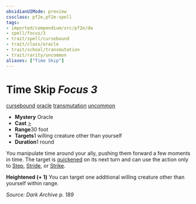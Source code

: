 ```yaml
---
obsidianUIMode: preview
cssclass: pf2e,pf2e-spell
tags:
- imported/compendium/src/pf2e/da
- spell/focus/3
- trait/spell/cursebound
- trait/class/oracle
- trait/school/transmutation
- trait/rarity/uncommon
aliases: ["Time Skip"]
---
```

# Time Skip *Focus 3*   
[cursebound](cursebound-apg.md)  [oracle](rules/traits/oracle-apg.md)  [transmutation](transmutation.md)  [uncommon](uncommon.md)  

- **Mystery** Oracle
- **Cast** [>](chapter-9-playing-the-game.md#Actions "Single Action") 
- **Range**30 foot
- **Targets**1 willing creature other than yourself
- **Duration**1 round

You manipulate time around your ally, pushing them forward a few moments in time. The target is [quickened](conditions.md#Quickened) on its next turn and can use the action only to [Step](step.md), [Stride](stride.md), or [Strike](strike.md).

**Heightened (+ 1)** You can target one additional willing creature other than yourself within range.

*Source: Dark Archive p. 189*
